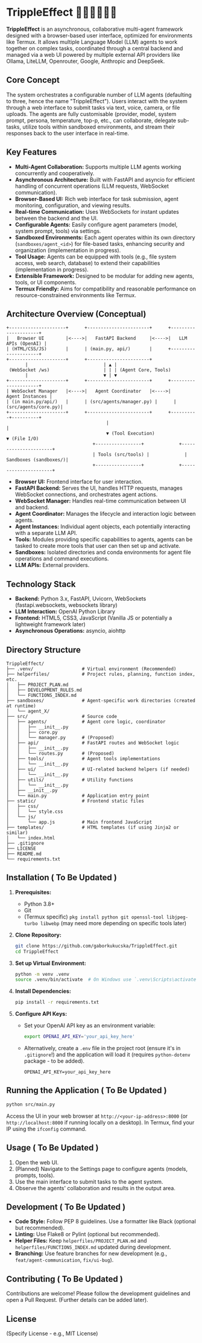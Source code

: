 <!-- # START OF FILE README.md -->
# TrippleEffect 🧑‍🚒🧑‍🏫👩‍🔧

**TrippleEffect** is an asynchronous, collaborative multi-agent framework designed with a browser-based user interface, optimized for environments like Termux. It allows multiple Language Model (LLM) agents to work together on complex tasks, coordinated through a central backend and managed via a web UI powered by multiple external API providers like Ollama, LiteLLM, Openrouter, Google, Anthropic and DeepSeek.

## Core Concept

The system orchestrates a configurable number of LLM agents (defaulting to three, hence the name "TrippleEffect"). Users interact with the system through a web interface to submit tasks via text, voice, camera, or file uploads. The agents are fully customisable (provider, model, system prompt, persona, temperature, top-p, etc., can collaborate, delegate sub-tasks, utilize tools within sandboxed environments, and stream their responses back to the user interface in real-time.

## Key Features

*   **Multi-Agent Collaboration:** Supports multiple LLM agents working concurrently and cooperatively.
*   **Asynchronous Architecture:** Built with FastAPI and asyncio for efficient handling of concurrent operations (LLM requests, WebSocket communication).
*   **Browser-Based UI:** Rich web interface for task submission, agent monitoring, configuration, and viewing results.
*   **Real-time Communication:** Uses WebSockets for instant updates between the backend and the UI.
*   **Configurable Agents:** Easily configure agent parameters (model, system prompt, tools) via settings.
*   **Sandboxed Environments:** Each agent operates within its own directory (`sandboxes/agent_<id>`) for file-based tasks, enhancing security and organization (implementation in progress).
*   **Tool Usage:** Agents can be equipped with tools (e.g., file system access, web search, database) to extend their capabilities (implementation in progress).
*   **Extensible Framework:** Designed to be modular for adding new agents, tools, or UI components.
*   **Termux Friendly:** Aims for compatibility and reasonable performance on resource-constrained environments like Termux.

## Architecture Overview (Conceptual)

```
+---------------------+      +-----------------------+      +---------------------+
|   Browser UI        |<---->|   FastAPI Backend     |<---->|   LLM APIs (OpenAI) |
| (HTML/CSS/JS)       |      | (main.py, api/)       |      +---------------------+
+---------------------+      +-----------------------+
       |                            | ▲ |
 (WebSocket /ws)                    | | | (Agent Core, Tools)
       |                            ▼ | ▼
+---------------------+      +-----------------------+      +---------------------+
| WebSocket Manager   |<---->|   Agent Coordinator   |<---->|     Agent Instances |
| (in main.py/api/)   |      | (src/agents/manager.py) |      | (src/agents/core.py)|
+---------------------+      +-----------------------+      +----------+----------+
                                     |                                |
                                     ▼ (Tool Execution)               ▼ (File I/O)
                                +-----------------+             +----------------------+
                                | Tools (src/tools) |             | Sandboxes (sandboxes/)|
                                +-----------------+             +----------------------+
```

*   **Browser UI:** Frontend interface for user interaction.
*   **FastAPI Backend:** Serves the UI, handles HTTP requests, manages WebSocket connections, and orchestrates agent actions.
*   **WebSocket Manager:** Handles real-time communication between UI and backend.
*   **Agent Coordinator:** Manages the lifecycle and interaction logic between agents.
*   **Agent Instances:** Individual agent objects, each potentially interacting with a separate LLM API.
*   **Tools:** Modules providing specific capabilities to agents, agents can be tasked to create more tools that user can then set up and activate.
*   **Sandboxes:** Isolated directories and conda environments for agent file operations and command executions.
*   **LLM APIs:** External providers.

## Technology Stack

*   **Backend:** Python 3.x, FastAPI, Uvicorn, WebSockets (fastapi.websockets, websockets library)
*   **LLM Interaction:** OpenAI Python Library
*   **Frontend:** HTML5, CSS3, JavaScript (Vanilla JS or potentially a lightweight framework later)
*   **Asynchronous Operations:** asyncio, aiohttp

## Directory Structure

```
TrippleEffect/
├── .venv/                  # Virtual environment (Recommended)
├── helperfiles/            # Project rules, planning, function index, etc.
│   ├── PROJECT_PLAN.md
│   ├── DEVELOPMENT_RULES.md
│   └── FUNCTIONS_INDEX.md
├── sandboxes/              # Agent-specific work directories (created at runtime)
│   └── agent_X/
├── src/                    # Source code
│   ├── agents/             # Agent core logic, coordinator
│   │   ├── __init__.py
│   │   ├── core.py
│   │   └── manager.py      # (Proposed)
│   ├── api/                # FastAPI routes and WebSocket logic
│   │   ├── __init__.py
│   │   └── routes.py       # (Proposed)
│   ├── tools/              # Agent tools implementations
│   │   └── __init__.py
│   ├── ui/                 # UI-related backend helpers (if needed)
│   │   └── __init__.py
│   ├── utils/              # Utility functions
│   │   └── __init__.py
│   ├── __init__.py
│   └── main.py             # Application entry point
├── static/                 # Frontend static files
│   ├── css/
│   │   └── style.css
│   └── js/
│       └── app.js          # Main frontend JavaScript
├── templates/              # HTML templates (if using Jinja2 or similar)
│   └── index.html
├── .gitignore
├── LICENSE
├── README.md
└── requirements.txt
```

## Installation ( To Be Updated )

1.  **Prerequisites:**
    *   Python 3.8+
    *   Git
    *   (Termux specific) `pkg install python git openssl-tool libjpeg-turbo libwebp` (may need more depending on specific tools later)

2.  **Clone Repository:**
    ```bash
    git clone https://github.com/gaborkukucska/TrippleEffect.git
    cd TrippleEffect
    ```

3.  **Set up Virtual Environment:**
    ```bash
    python -m venv .venv
    source .venv/bin/activate  # On Windows use `.venv\Scripts\activate`
    ```

4.  **Install Dependencies:**
    ```bash
    pip install -r requirements.txt
    ```

5.  **Configure API Keys:**
    *   Set your OpenAI API key as an environment variable:
        ```bash
        export OPENAI_API_KEY='your_api_key_here'
        ```
    *   Alternatively, create a `.env` file in the project root (ensure it's in `.gitignore`!) and the application will load it (requires `python-dotenv` package - to be added).
        ```.env
        OPENAI_API_KEY=your_api_key_here
        ```

## Running the Application ( To Be Updated )

```bash
python src/main.py
```

Access the UI in your web browser at `http://<your-ip-address>:8000` (or `http://localhost:8000` if running locally on a desktop). In Termux, find your IP using the `ifconfig` command.

## Usage ( To Be Updated )

1.  Open the web UI.
2.  (Planned) Navigate to the Settings page to configure agents (models, prompts, tools).
3.  Use the main interface to submit tasks to the agent system.
4.  Observe the agents' collaboration and results in the output area.

## Development ( To Be Updated )

*   **Code Style:** Follow PEP 8 guidelines. Use a formatter like Black (optional but recommended).
*   **Linting:** Use Flake8 or Pylint (optional but recommended).
*   **Helper Files:** Keep `helperfiles/PROJECT_PLAN.md` and `helperfiles/FUNCTIONS_INDEX.md` updated during development.
*   **Branching:** Use feature branches for new development (e.g., `feat/agent-communication`, `fix/ui-bug`).

## Contributing ( To Be Updated )

Contributions are welcome! Please follow the development guidelines and open a Pull Request. (Further details can be added later).

## License

(Specify License - e.g., MIT License)
